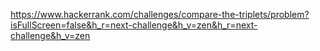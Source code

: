 <https://www.hackerrank.com/challenges/compare-the-triplets/problem?isFullScreen=false&h_r=next-challenge&h_v=zen&h_r=next-challenge&h_v=zen>